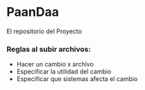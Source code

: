 # PaanDaa
El repositorio del Proyecto

### Reglas al subir archivos:
+ Hacer un cambio x archivo
+ Especificar la utilidad del cambio
+ Especificar que sistemas afecta el cambio
